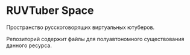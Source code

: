 # RUVTuber Space
Пространство русскоговорящих виртуальных ютуберов.

Репозиторий содержит файлы для полуавтономного существования данного ресурса.